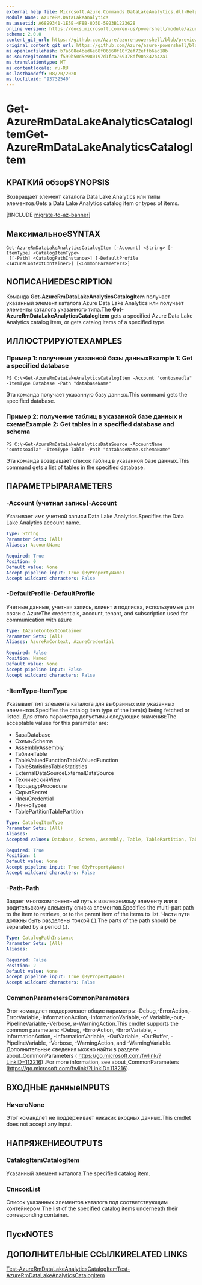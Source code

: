 ```yaml
---
external help file: Microsoft.Azure.Commands.DataLakeAnalytics.dll-Help.xml
Module Name: AzureRM.DataLakeAnalytics
ms.assetid: A6899341-1E5E-4F8B-8D5D-5923B1223628
online version: https://docs.microsoft.com/en-us/powershell/module/azurerm.datalakeanalytics/get-azurermdatalakeanalyticscatalogitem
schema: 2.0.0
content_git_url: https://github.com/Azure/azure-powershell/blob/preview/src/ResourceManager/DataLakeAnalytics/Commands.DataLakeAnalytics/help/Get-AzureRmDataLakeAnalyticsCatalogItem.md
original_content_git_url: https://github.com/Azure/azure-powershell/blob/preview/src/ResourceManager/DataLakeAnalytics/Commands.DataLakeAnalytics/help/Get-AzureRmDataLakeAnalyticsCatalogItem.md
ms.openlocfilehash: b7a608e4bed6e68f06660f10f2ef72effb6ad18b
ms.sourcegitcommit: f599b50d5e980197d1fca769378df90a842b42a1
ms.translationtype: MT
ms.contentlocale: ru-RU
ms.lasthandoff: 08/20/2020
ms.locfileid: "93732540"
---
```

# <span data-ttu-id="7b2da-101">Get-AzureRmDataLakeAnalyticsCatalogItem</span><span class="sxs-lookup"><span data-stu-id="7b2da-101">Get-AzureRmDataLakeAnalyticsCatalogItem</span></span>

## <span data-ttu-id="7b2da-102">КРАТКИй обзор</span><span class="sxs-lookup"><span data-stu-id="7b2da-102">SYNOPSIS</span></span>
<span data-ttu-id="7b2da-103">Возвращает элемент каталога Data Lake Analytics или типы элементов.</span><span class="sxs-lookup"><span data-stu-id="7b2da-103">Gets a Data Lake Analytics catalog item or types of items.</span></span>

[!INCLUDE [migrate-to-az-banner](../../includes/migrate-to-az-banner.md)]

## <span data-ttu-id="7b2da-104">Максимальное</span><span class="sxs-lookup"><span data-stu-id="7b2da-104">SYNTAX</span></span>

```
Get-AzureRmDataLakeAnalyticsCatalogItem [-Account] <String> [-ItemType] <CatalogItemType>
 [[-Path] <CatalogPathInstance>] [-DefaultProfile <IAzureContextContainer>] [<CommonParameters>]
```

## <span data-ttu-id="7b2da-105">NОПИСАНИЕ</span><span class="sxs-lookup"><span data-stu-id="7b2da-105">DESCRIPTION</span></span>
<span data-ttu-id="7b2da-106">Команда **Get-AzureRmDataLakeAnalyticsCatalogItem** получает указанный элемент каталога Azure Data Lake Analytics или получает элементы каталога указанного типа.</span><span class="sxs-lookup"><span data-stu-id="7b2da-106">The **Get-AzureRmDataLakeAnalyticsCatalogItem** gets a specified Azure Data Lake Analytics catalog item, or gets catalog items of a specified type.</span></span>

## <span data-ttu-id="7b2da-107">ИЛЛЮСТРИРУЮТ</span><span class="sxs-lookup"><span data-stu-id="7b2da-107">EXAMPLES</span></span>

### <span data-ttu-id="7b2da-108">Пример 1: получение указанной базы данных</span><span class="sxs-lookup"><span data-stu-id="7b2da-108">Example 1: Get a specified database</span></span>
```
PS C:\>Get-AzureRmDataLakeAnalyticsCatalogItem -Account "contosoadla" -ItemType Database -Path "databaseName"
```

<span data-ttu-id="7b2da-109">Эта команда получает указанную базу данных.</span><span class="sxs-lookup"><span data-stu-id="7b2da-109">This command gets the specified database.</span></span>

### <span data-ttu-id="7b2da-110">Пример 2: получение таблиц в указанной базе данных и схеме</span><span class="sxs-lookup"><span data-stu-id="7b2da-110">Example 2: Get tables in a specified database and schema</span></span>
```
PS C:\>Get-AzureRmDataLakeAnalyticsDataSource -AccountName "contosoadla" -ItemType Table -Path "databaseName.schemaName"
```

<span data-ttu-id="7b2da-111">Эта команда возвращает список таблиц в указанной базе данных.</span><span class="sxs-lookup"><span data-stu-id="7b2da-111">This command gets a list of tables in the specified database.</span></span>

## <span data-ttu-id="7b2da-112">ПАРАМЕТРЫ</span><span class="sxs-lookup"><span data-stu-id="7b2da-112">PARAMETERS</span></span>

### <span data-ttu-id="7b2da-113">-Account (учетная запись)</span><span class="sxs-lookup"><span data-stu-id="7b2da-113">-Account</span></span>
<span data-ttu-id="7b2da-114">Указывает имя учетной записи Data Lake Analytics.</span><span class="sxs-lookup"><span data-stu-id="7b2da-114">Specifies the Data Lake Analytics account name.</span></span>

```yaml
Type: String
Parameter Sets: (All)
Aliases: AccountName

Required: True
Position: 0
Default value: None
Accept pipeline input: True (ByPropertyName)
Accept wildcard characters: False
```

### <span data-ttu-id="7b2da-115">-DefaultProfile</span><span class="sxs-lookup"><span data-stu-id="7b2da-115">-DefaultProfile</span></span>
<span data-ttu-id="7b2da-116">Учетные данные, учетная запись, клиент и подписка, используемые для связи с Azure</span><span class="sxs-lookup"><span data-stu-id="7b2da-116">The credentials, account, tenant, and subscription used for communication with azure</span></span>

```yaml
Type: IAzureContextContainer
Parameter Sets: (All)
Aliases: AzureRmContext, AzureCredential

Required: False
Position: Named
Default value: None
Accept pipeline input: False
Accept wildcard characters: False
```

### <span data-ttu-id="7b2da-117">-ItemType</span><span class="sxs-lookup"><span data-stu-id="7b2da-117">-ItemType</span></span>
<span data-ttu-id="7b2da-118">Указывает тип элемента каталога для выбранных или указанных элементов.</span><span class="sxs-lookup"><span data-stu-id="7b2da-118">Specifies the catalog item type of the item(s) being fetched or listed.</span></span>
<span data-ttu-id="7b2da-119">Для этого параметра допустимы следующие значения:</span><span class="sxs-lookup"><span data-stu-id="7b2da-119">The acceptable values for this parameter are:</span></span>

- <span data-ttu-id="7b2da-120">База</span><span class="sxs-lookup"><span data-stu-id="7b2da-120">Database</span></span>
- <span data-ttu-id="7b2da-121">Схемы</span><span class="sxs-lookup"><span data-stu-id="7b2da-121">Schema</span></span>
- <span data-ttu-id="7b2da-122">Assembly</span><span class="sxs-lookup"><span data-stu-id="7b2da-122">Assembly</span></span>
- <span data-ttu-id="7b2da-123">Таблич</span><span class="sxs-lookup"><span data-stu-id="7b2da-123">Table</span></span>
- <span data-ttu-id="7b2da-124">TableValuedFunction</span><span class="sxs-lookup"><span data-stu-id="7b2da-124">TableValuedFunction</span></span>
- <span data-ttu-id="7b2da-125">TableStatistics</span><span class="sxs-lookup"><span data-stu-id="7b2da-125">TableStatistics</span></span>
- <span data-ttu-id="7b2da-126">ExternalDataSource</span><span class="sxs-lookup"><span data-stu-id="7b2da-126">ExternalDataSource</span></span>
- <span data-ttu-id="7b2da-127">Технический</span><span class="sxs-lookup"><span data-stu-id="7b2da-127">View</span></span>
- <span data-ttu-id="7b2da-128">Процедур</span><span class="sxs-lookup"><span data-stu-id="7b2da-128">Procedure</span></span>
- <span data-ttu-id="7b2da-129">Скрыт</span><span class="sxs-lookup"><span data-stu-id="7b2da-129">Secret</span></span>
- <span data-ttu-id="7b2da-130">Член</span><span class="sxs-lookup"><span data-stu-id="7b2da-130">Credential</span></span>
- <span data-ttu-id="7b2da-131">Лично</span><span class="sxs-lookup"><span data-stu-id="7b2da-131">Types</span></span>
- <span data-ttu-id="7b2da-132">TablePartition</span><span class="sxs-lookup"><span data-stu-id="7b2da-132">TablePartition</span></span>

```yaml
Type: CatalogItemType
Parameter Sets: (All)
Aliases: 
Accepted values: Database, Schema, Assembly, Table, TablePartition, TableValuedFunction, TableStatistics, ExternalDataSource, View, Procedure, Secret, Credential, Types, Package

Required: True
Position: 1
Default value: None
Accept pipeline input: True (ByPropertyName)
Accept wildcard characters: False
```

### <span data-ttu-id="7b2da-133">-Path</span><span class="sxs-lookup"><span data-stu-id="7b2da-133">-Path</span></span>
<span data-ttu-id="7b2da-134">Задает многокомпонентный путь к извлекаемому элементу или к родительскому элементу списка элементов.</span><span class="sxs-lookup"><span data-stu-id="7b2da-134">Specifies the multi-part path to the item to retrieve, or to the parent item of the items to list.</span></span>
<span data-ttu-id="7b2da-135">Части пути должны быть разделены точкой (.).</span><span class="sxs-lookup"><span data-stu-id="7b2da-135">The parts of the path should be separated by a period (.).</span></span>

```yaml
Type: CatalogPathInstance
Parameter Sets: (All)
Aliases: 

Required: False
Position: 2
Default value: None
Accept pipeline input: True (ByPropertyName)
Accept wildcard characters: False
```

### <span data-ttu-id="7b2da-136">CommonParameters</span><span class="sxs-lookup"><span data-stu-id="7b2da-136">CommonParameters</span></span>
<span data-ttu-id="7b2da-137">Этот командлет поддерживает общие параметры:-Debug,-ErrorAction,-ErrorVariable,-InformationAction,-InformationVariable,-of Variable,-out,-PipelineVariable,-Verbose, и-WarningAction.</span><span class="sxs-lookup"><span data-stu-id="7b2da-137">This cmdlet supports the common parameters: -Debug, -ErrorAction, -ErrorVariable, -InformationAction, -InformationVariable, -OutVariable, -OutBuffer, -PipelineVariable, -Verbose, -WarningAction, and -WarningVariable.</span></span> <span data-ttu-id="7b2da-138">Дополнительные сведения можно найти в разделе about_CommonParameters ( https://go.microsoft.com/fwlink/?LinkID=113216) .</span><span class="sxs-lookup"><span data-stu-id="7b2da-138">For more information, see about_CommonParameters (https://go.microsoft.com/fwlink/?LinkID=113216).</span></span>

## <span data-ttu-id="7b2da-139">ВХОДНЫЕ данные</span><span class="sxs-lookup"><span data-stu-id="7b2da-139">INPUTS</span></span>

### <span data-ttu-id="7b2da-140">Ничего</span><span class="sxs-lookup"><span data-stu-id="7b2da-140">None</span></span>
<span data-ttu-id="7b2da-141">Этот командлет не поддерживает никаких входных данных.</span><span class="sxs-lookup"><span data-stu-id="7b2da-141">This cmdlet does not accept any input.</span></span>

## <span data-ttu-id="7b2da-142">НАПРЯЖЕНИЕ</span><span class="sxs-lookup"><span data-stu-id="7b2da-142">OUTPUTS</span></span>

### <span data-ttu-id="7b2da-143">CatalogItem</span><span class="sxs-lookup"><span data-stu-id="7b2da-143">CatalogItem</span></span>
<span data-ttu-id="7b2da-144">Указанный элемент каталога.</span><span class="sxs-lookup"><span data-stu-id="7b2da-144">The specified catalog item.</span></span>

### <span data-ttu-id="7b2da-145">Список<CatalogItem></span><span class="sxs-lookup"><span data-stu-id="7b2da-145">List<CatalogItem></span></span>
<span data-ttu-id="7b2da-146">Список указанных элементов каталога под соответствующим контейнером.</span><span class="sxs-lookup"><span data-stu-id="7b2da-146">The list of the specified catalog items underneath their corresponding container.</span></span>

## <span data-ttu-id="7b2da-147">Пуск</span><span class="sxs-lookup"><span data-stu-id="7b2da-147">NOTES</span></span>

## <span data-ttu-id="7b2da-148">ДОПОЛНИТЕЛЬНЫЕ ССЫЛКИ</span><span class="sxs-lookup"><span data-stu-id="7b2da-148">RELATED LINKS</span></span>

[<span data-ttu-id="7b2da-149">Test-AzureRmDataLakeAnalyticsCatalogItem</span><span class="sxs-lookup"><span data-stu-id="7b2da-149">Test-AzureRmDataLakeAnalyticsCatalogItem</span></span>](./Test-AzureRmDataLakeAnalyticsCatalogItem.md)



